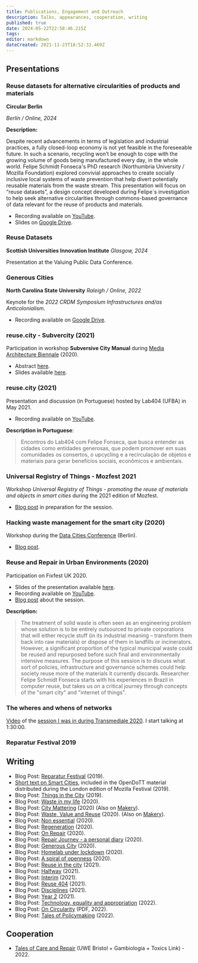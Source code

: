 ```yaml
---
title: Publications, Engagement and Outreach
description: Talks, appearances, cooperation, writing
published: true
date: 2024-05-22T22:58:46.215Z
tags: 
editor: markdown
dateCreated: 2021-11-23T18:52:32.469Z
---
```


## Presentations

### Reuse datasets for alternative circularities of products and materials

**Circular Berlin**

*Berlin / Online, 2024*

**Description:**

Despite recent advancements in terms of legislation and industrial practices, a fully closed-loop economy is not yet feasible in the foreseeable future. In such a scenario, recycling won’t be enough to cope with the growing volume of goods being manufactured every day, in the whole world. 
Felipe Schmidt Fonseca's PhD research (Northumbria University / Mozilla Foundation) explored convivial approaches to create socially inclusive local systems of waste prevention that help divert potentially reusable materials from the waste stream. This presentation will focus on “reuse datasets”, a design concept developed during Felipe´s investigation to help seek alternative circularities through commons-based governance of data relevant for the reuse of products and materials.

- Recording available on [YouTube](https://www.youtube.com/watch?v=tUn0bJl5wAE).
- Slides on [Google Drive](https://drive.google.com/file/d/1p6kF7NGQzNWw8O5kPTP9Pt8CE5tvURVf/view).

### Reuse Datasets
**Scottish Universities Innovation Institute**
*Glasgow, 2024*

Presentation at the Valuing Public Data Conference.

### Generous Cities

**North Carolina State University**
*Raleigh / Online, 2022*

Keynote for the *2022 CRDM Symposium Infrastructures and/as Anticolonialism*.

- Recording available on [Google Drive](https://drive.google.com/file/d/1_EJDTp5uxhQ9L1h_e9mG3HWmyBjL7nYq/view).

### reuse.city - Subvercity (2021)

Participation in workshop **Subversive City Manual**  during [Media Architecture Biennale](https://mab20.mediaarchitecture.org/) (2020).

- Abstract [here](/opendott/subvercity).
- Slides available [here](/opendott/slides/Subvercity-Slides.pdf).

### reuse.city (2021)

Presentation and discussion (in Portuguese) hosted by Lab404 (UFBA) in May 2021. 

- Recording available on [YouTube](https://www.youtube.com/watch?v=s8vjxRc47NI).

**Description in Portuguese**:

> Encontros do Lab404 com Felipe Fonseca, que busca entender as cidades como entidades generosas, que podem promover em suas comunidades os consertos, o upcycling e a recirculação de objetos e materiais para gerar benefícios sociais, econômicos e ambientais.

### Universal Registry of Things - Mozfest 2021

Workshop *Universal Registry of Things - promoting the reuse of materials and objects in smart cities* during the 2021 edition of Mozfest. 

- [Blog post](https://is.efeefe.me/opendott/mozfest-2021) in preparation for the session.

### Hacking waste management for the smart city (2020)

Workshop during the [Data Cities Conference](https://www.disruptionlab.org/data-cities) (Berlin).

- [Blog post](https://is.efeefe.me/opendott/hacking).

### Reuse and Repair in Urban Environments (2020)

Participation on Fixfest UK 2020.

- Slides of the presentation available [here](/opendott/slides/2020-Fixfest.pdf).
- Recording available on [YouTube](https://www.youtube.com/watch?v=cU5R2MzPGjw).
- [Blog post](https://is.efeefe.me/opendott/fixfest-uk-2020) about the session.

**Description:**

> The treatment of solid waste is often seen as an engineering problem whose solution is to be entirely outsourced to private corporations that will either recycle stuff (in its industrial meaning – transform them back into raw materials) or dispose of them in landfills or incinerators. However, a significant proportion of the typical municipal waste could be reused and repurposed before such final and environmentally intensive measures. 
The purpose of this session is to discuss what sort of policies, infrastructure and governance schemes could help society reuse more of the materials it currently discards.
Researcher Felipe Schmidt Fonseca starts with his experiences in Brazil in computer reuse, but takes us on a critical journey through concepts of the "smart city" and "internet of things". 

### The wheres and whens of networks

[Video](https://youtu.be/9mvGHa0J6MQ?t=5445) of the [session I was in during Transmediale 2020](https://2020.transmediale.de/content/exchange-1-the-wheres-and-whens-of-networks). I start talking at 1:30:00.

### Reparatur Festival 2019

## Writing

- Blog Post: [Reparatur Festival](https://is.efeefe.me/opendott/reparatur-festival-2019) (2019).
- [Short text on Smart Cities](https://is.efeefe.me/opendott/smart-cities-mozfest), included in the OpenDoTT material distributed during the London edition of Mozilla Festival (2019).
- Blog Post: [Things in the City](https://is.efeefe.me/opendott/things-in-the-city) (2019).
- Blog Post: [Waste in my life](https://is.efeefe.me/opendott/waste-in-my-life) (2020).
- Blog Post: [City Mattering](https://is.efeefe.me/opendott/city-mattering) (2020) (Also on [Makery](https://www.makery.info/en/2020/03/13/city-mattering/)).
- Blog Post: [Waste, Value and Reuse](https://is.efeefe.me/opendott/waste-value-and-reuse) (2020). (Also on [Makery](https://www.makery.info/en/2020/03/17/english-smart-cities-and-the-internet-of-things-waste-value-and-reuse/)).
- Blog Post: [Non essential](https://is.efeefe.me/opendott/non-essential) (2020).
- Blog Post: [Regeneration](https://is.efeefe.me/opendott/regeneration) (2020).
- Blog Post: [On Repair](https://is.efeefe.me/opendott/on-repair) (2020).
- Blog Post: [Repair Journey - a personal diary](https://is.efeefe.me/opendott/repair-journey-a-personal-diary) (2020).
- Blog Post: [Generous City](https://is.efeefe.me/opendott/generous-city) (2020).
- Blog Post: [Homelab under lockdown](https://is.efeefe.me/opendott/homelab-under-lockdown) (2020).
- Blog Post: [A spiral of openness](https://is.efeefe.me/opendott/spiral-of-openness) (2020).
- Blog Post: [Reuse in the city](https://is.efeefe.me/opendott/reuse-in-the-city) (2021).
- Blog Post: [Halfway](https://is.efeefe.me/opendott/halfway) (2021).
- Blog Post: [Interim](https://is.efeefe.me/opendott/interim) (2021).
- Blog Post: [Reuse 404](https://is.efeefe.me/opendott/reuse-404) (2021).
- Blog Post: [Disciplines](https://is.efeefe.me/opendott/disciplines) (2021).
- Blog Post: [Year 2](https://is.efeefe.me/opendott/year-2) (2021).
- Blog Post: [Technology, equality and appropriation](https://is.efeefe.me/opendott/technology-equality-appropriation) (2022).
- Blog Post: [On Circularity](reports/2022-On-Circularity-Blog.pdf) (PDF, 2022).
- Blog Post: [Tales of Policymaking](https://is.efeefe.me/opendott/tales-of-policy-making) (2022).

## Cooperation
 
 - [Tales of Care and Repair](https://tales.repairacts.net/) (UWE Bristol + Gambiologia + Toxics Link) - 2022.
 